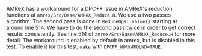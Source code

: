 
AMReX has a workaround for a DPC++ issue in AMReX's reduction functions at
`amrex/Src/Base/AMReX_Reduce.H`.  We use a two passes algorithm.  The second
pass is done in `ReduceOps::value()` starting at around line 514.  We have
to do the second pass twice in order to get correct results consistently.
See line 514 of `amrex/Src/Base/AMReX_Reduce.H` for more detail.  The
workaround is enabled by default in amrex, but is disabled in this test.  To
enable it for this test, `make` with `DPCPP_WORKAROUND=TRUE`.
